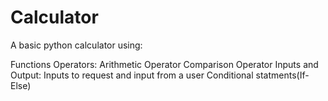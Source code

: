 # Calculator

A basic python calculator using:

Functions
Operators:
    Arithmetic Operator
    Comparison Operator
Inputs and Output:
    Inputs to request and input from a user
Conditional statments(If-Else)